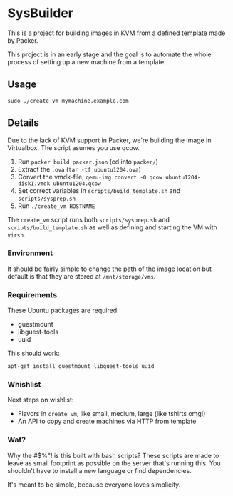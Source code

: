# SysBuilder

This is a project for building images in KVM from a defined template made by
Packer.

This project is in an early stage and the goal is to automate the whole process
of setting up a new machine from a template.

## Usage

    sudo ./create_vm mymachine.example.com

## Details

Due to the lack of KVM support in Packer, we're building the image in
Virtualbox. The script asumes you use qcow.

1. Run `packer build packer.json` (cd into `packer/`)
2. Extract the `.ova` (`tar -tf ubuntu1204.ova`)
3. Convert the vmdk-file; `qemu-img convert -O qcow ubuntu1204-disk1.vmdk ubuntu1204.qcow`
4. Set correct variables in `scripts/build_template.sh` and `scripts/sysprep.sh`
5. Run `./create_vm HOSTNAME`

The `create_vm` script runs both `scripts/sysprep.sh` and `scripts/build_template.sh` as
well as defining and starting the VM with `virsh`.

### Environment

It should be fairly simple to change the path of the image location but default
is that they are stored at `/mnt/storage/vms`.

### Requirements

These Ubuntu packages are required:

* guestmount
* libguest-tools
* uuid

This should work:

    apt-get install guestmount libguest-tools uuid

### Whishlist

Next steps on wishlist:
* Flavors in `create_vm`, like small, medium, large (like tshirts omg!)
* An API to copy and create machines via HTTP from template

### Wat?

Why the #$%"! is this built with bash scripts? These scripts are made to leave
as small footprint as possible on the server that's running this. You shouldn't
have to install a new language or find dependencies.

It's meant to be simple, because everyone loves simplicity.
